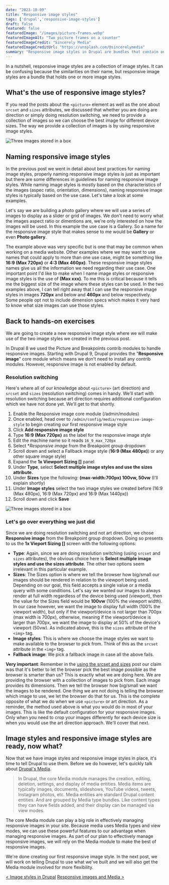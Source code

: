 ```yaml
---
date: "2023-10-09"
title: "Responsive image styles"
tags: ['drupal','responsive-image-styles']
draft: false
featured: false
featuredImage: "/images/picture-frames.webp"
featuredImageAlt: "Two picture frames on a counter"
featuredImageCredit: "Sincerely Media"
featuredImageCreditUrl: "https://unsplash.com/@sincerelymedia"
summary: "Responsive image styles in Drupal are bundles that contain one or more image styles."
---
```

In a nutshell, responsive image styles are a collection of image styles.  It can be confusing because the similarities on their name, but responsive image styles are a bundle that holds one or more image styles.

## What's the use of responsive image styles?

If you read the posts about the `<picture>` element as well as the one about `srcset` and `sizes` attributes, we discussed that whether you are doing are direction or simply doing resolution switching, we need to provide a collection of images so we can choose the best image for different device sizes. The way we provide a collection of images is by using responsive image styles.

![Three images stored in a box](/images/responsive-image-styles.webp)

## Naming responsive image styles

In the previous post we went in detail about best practices for naming image styles, properly naming responsive image styles is just as important but there are some differences in guidelines for naming responsive image styles.  While naming image styles is mostly based on the characteristics of the images (aspec ratio, orientation, dimensions), naming responsive image styles is typically based on the use case.  Let's take a look at some examples.

Let's say we are building a photo gallery where we will use a series of images to display as a slider or grid of images. We don't need to worry what the images aspect ratio or dimentions are, we're only interested on how the images will be used.  In this example the use case is a Gallery.  So a name for the responsive image style that makes sense to me would be **Gallery** or even **Photo gallery**.

The example above was very specific but is one that may be common when working on a media website.  Other examples where we may want to use names that could apply to more than one use case, might be something like **16:9 (Max 720px)** or **4:3 (Max 460px)**. These responsive image styles names give us all the information we need regarding their use case.  One important point I'd like to make when I name image styles or responsive image styles is the use of **(Max xxx)**.  To me this is critical because it tells me the biggest size of the image where these styles can be used.  In the two examples above, I can tell right away that I can use the responsive image styles in images **720px** and below and **460px** and below respectively.  Some people opt not to include dimension specs which makes it very hard to know what size images can use those styles.

## Back to hands-on exercises

We are going to create a new responsive image style where we will make use of the two image styles we created in the previous post.

In Drupal 8 we used the Picture and Breakpoints contrib modules to handle responsive images.  Starting with Drupal 9, Drupal provides the "**Responsive image**" core module which means we don't need to install any contrib modules. However, responsive image is not enabled by default.

### Resolution switching

Here's where all of our knowledge about `<picture>` (art direction) and `srcset` and `sizes` (resolution switching) comes in handy.  We'll start with resolution switching because art direction requires additional configuration which we have not done yet.  We'll get to that shortly.

1. Enable the Responsive image core module (/admin/modules)
1. Once enabled, head over to `/admin/config/media/responsive-image-style` to begin creating our first responsive image style
1. Click **Add responsive image style**
1. Type **16:9 (Max 720px)** as the label for the responsive image style
1. Edit the machine name so it reads `16_9_max_720px`
1. Select **Responsive image* from the Breakpoint group dropdown
1. Scroll down and select a Fallback image style (**16:9 (Max 480px)**) or any other square image style)
1. Expand the **1x Viewport Sizing []** panel
1. Under **Type**, select **Select multiple image styles and use the sizes attribute.**
1. Under **Sizes** type the following: **(max-width:700px) 100vw, 50vw** (I'll explain shortly)
1. Under **Image styles** select the two image styles we created before (16:9 (Max 480px), 16:9 (Max 720px) and 16:9 (Max 1440px))
1. Scroll down and click **Save**

![Three images stored in a box](/images/responsive-image-style-screenshot.webp)

### Let's go over everything we just did

Since we are doing resolution switching and not art direction, we chose **Responsive image** from the Breakpoint group dropdown.  Doing so presents to us the **1x Vieport Sizing []** screen with the following options:

- **Type**: Again, since we are doing resolution switching (using `srcset` and `sizes` attributes), the obvious choice here is **Select multiple image styles and use the sizes attribute**.  The other two options seem irrelevant in this particular example.
- **Sizes**: The Sizes option is where we tell the browser how big/small our images should be rendered in relation to the viewport being used.  Depending on our goal, this field accepts a single value or a media query with some conditions.  Let's say we wanted our images to always render at full width regardless of the device being used (viewport), then the value for the Sizes field would be **100vw** (100% the viewport width).  In our case however, we want the image to display full width (100% the viewport width), but only if the viewport/device is not larger than 700px (max width is 700px), otherwise, meaning if the viewport/device is larger than 700px, we want the image to display at 50% of the device's viewport (50vw). As indicated above, this is the `sizes` attribute of the `<img>` tag.
- **Image styles**: This is where we choose the image styles we want to make available to the browser to pick from.  Think of this as the `srcset` attribute in the `<img>` tag.
- **Fallback image**: We pick a fallback image in case all the above fails.

**Very important**: Remember in the [using the srcset and sizes](#) post our claim was that it's better to let the browser pick the best image possible as the browser is smarter than us?  This is exactly what we are doing here.  We are providing the browser with a collection of images to pick from.  Each image provides its dimensions. Then we tell the browser how big/small we want the images to be rendered.  One thing we are not doing is telling the browser which image to use, we let the browser do that for us.  This is the complete opposite of what we do when we use `<picture>` or art direction.  As a reminder, the method used above is what you would do in most of your images.  This is like the default configuration for your responsive images.  Only when you need to crop your images differently for each device size is when you would use the art direction approach.  We'll cover that next.


## Image styles and responsive image styles are ready, now what?

Now that we have image styles and responsive image styles in place, it's time to tell Drupal to use them.  Before we do however, let's quickly talk about [Drupal's Media](https://www.drupal.org/docs/8/core/modules/media/overview).

> In Drupal, the core Media module manages the creation, editing, deletion, settings, and display of media entities. Media items are typically images, documents, slideshows, YouTube videos, tweets, Instagram photos, etc. Media entities are standard Drupal content entities. And are grouped by Media type bundles. Like content types they can have fields added, and their display can be managed via view modes.

The core Media module can play a big role in effectively managing responsive images in your site.  Because media uses Media types and view modes, we can use these powerful features to our advantage when managing responsive images.  As part of our plan to effectively manage responsive images, we will rely on the Media module to make the best of responsive images.

We're done creating our first responsive image style.  In the next post, we will work on telling Drupal to use what we've built and we will also get the Media module involved for more flexibility.

<div class="post-pager">

[< Image styles in Drupal](../image-styles-in-drupal)
[Responsive images and Media >](../responsive-images-and-media)

</div>
